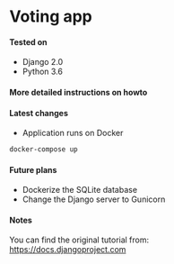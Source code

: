 # Voting app

#### Tested on
* Django 2.0
* Python 3.6

#### More detailed instructions on howto
#### Latest changes
* Application runs on Docker
````bash
docker-compose up
````

#### Future plans
* Dockerize the SQLite database
* Change the Django server to Gunicorn

#### Notes
You can find the original tutorial from:<br>
https://docs.djangoproject.com